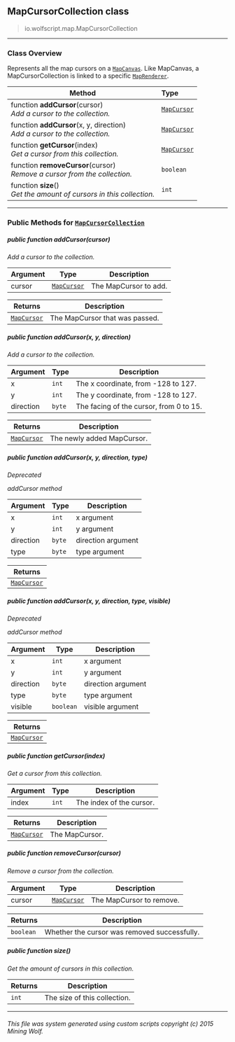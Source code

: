 ## MapCursorCollection __class__

>io.wolfscript.map.MapCursorCollection

---

### Class Overview

Represents all the map cursors on a [`MapCanvas`](MapCanvas.md). Like MapCanvas, a MapCursorCollection is linked to a specific [`MapRenderer`](MapRenderer.md).

Method | Type   
--- | :--- 
 function __addCursor__(cursor) <br> _Add a cursor to the collection._ | [`MapCursor`](MapCursor.md)
 function __addCursor__(x, y, direction) <br> _Add a cursor to the collection._ | [`MapCursor`](MapCursor.md)
 function __getCursor__(index) <br> _Get a cursor from this collection._ | [`MapCursor`](MapCursor.md)
 function __removeCursor__(cursor) <br> _Remove a cursor from the collection._ | `boolean`
 function __size__() <br> _Get the amount of cursors in this collection._ | `int`



---


### Public Methods for [`MapCursorCollection`](MapCursorCollection.md)

##### <a id='addcursor'></a>public  function __addCursor__(cursor)

_Add a cursor to the collection._

Argument | Type | Description  
--- | --- | --- 
cursor | [`MapCursor`](MapCursor.md) | The MapCursor to add.

Returns | Description
--- | --- 
[`MapCursor`](MapCursor.md) | The MapCursor that was passed.


##### <a id='addcursor'></a>public  function __addCursor__(x, y, direction)

_Add a cursor to the collection._

Argument | Type | Description  
--- | --- | --- 
x | `int` | The x coordinate, from -128 to 127.
y | `int` | The y coordinate, from -128 to 127.
direction | `byte` | The facing of the cursor, from 0 to 15.

Returns | Description
--- | --- 
[`MapCursor`](MapCursor.md) | The newly added MapCursor.


##### <a id='addcursor'></a>public  function __addCursor__(x, y, direction, type)
_Deprecated_

_addCursor method_

Argument | Type | Description  
--- | --- | --- 
x | `int` | x argument
y | `int` | y argument
direction | `byte` | direction argument
type | `byte` | type argument

Returns | 
--- | 
[`MapCursor`](MapCursor.md) |


##### <a id='addcursor'></a>public  function __addCursor__(x, y, direction, type, visible)
_Deprecated_

_addCursor method_

Argument | Type | Description  
--- | --- | --- 
x | `int` | x argument
y | `int` | y argument
direction | `byte` | direction argument
type | `byte` | type argument
visible | `boolean` | visible argument

Returns | 
--- | 
[`MapCursor`](MapCursor.md) |


##### <a id='getcursor'></a>public  function __getCursor__(index)

_Get a cursor from this collection._

Argument | Type | Description  
--- | --- | --- 
index | `int` | The index of the cursor.

Returns | Description
--- | --- 
[`MapCursor`](MapCursor.md) | The MapCursor.


##### <a id='removecursor'></a>public  function __removeCursor__(cursor)

_Remove a cursor from the collection._

Argument | Type | Description  
--- | --- | --- 
cursor | [`MapCursor`](MapCursor.md) | The MapCursor to remove.

Returns | Description
--- | --- 
`boolean` | Whether the cursor was removed successfully.


##### <a id='size'></a>public  function __size__()

_Get the amount of cursors in this collection._

Returns | Description
--- | --- 
`int` | The size of this collection.


---


###### This file was system generated using custom scripts copyright (c) 2015 Mining Wolf.
	

